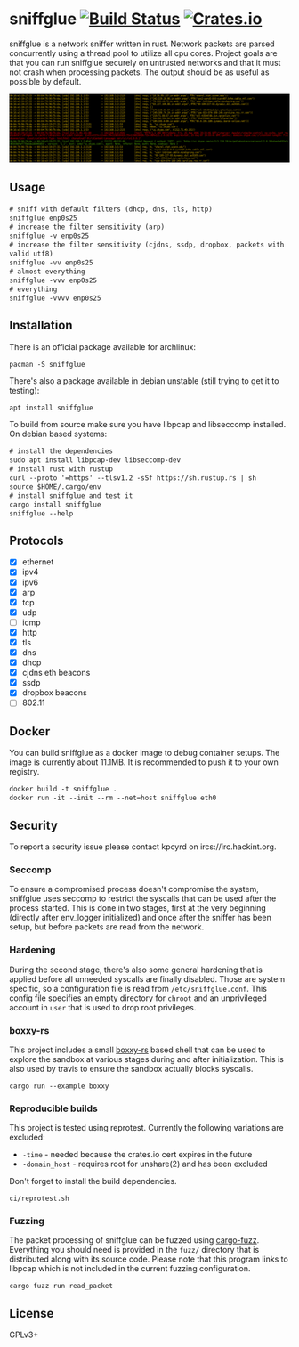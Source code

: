 # sniffglue [![Build Status][travis-img]][travis] [![Crates.io][crates-img]][crates]

[travis-img]:   https://travis-ci.org/kpcyrd/sniffglue.svg?branch=master
[travis]:       https://travis-ci.org/kpcyrd/sniffglue
[crates-img]:   https://img.shields.io/crates/v/sniffglue.svg
[crates]:       https://crates.io/crates/sniffglue

sniffglue is a network sniffer written in rust. Network packets are parsed concurrently
using a thread pool to utilize all cpu cores. Project goals are that you can
run sniffglue securely on untrusted networks and that it must not crash
when processing packets. The output should be as useful as possible by default.

![screenshot](docs/screenshot.png)

## Usage

    # sniff with default filters (dhcp, dns, tls, http)
    sniffglue enp0s25
    # increase the filter sensitivity (arp)
    sniffglue -v enp0s25
    # increase the filter sensitivity (cjdns, ssdp, dropbox, packets with valid utf8)
    sniffglue -vv enp0s25
    # almost everything
    sniffglue -vvv enp0s25
    # everything
    sniffglue -vvvv enp0s25

## Installation

There is an official package available for archlinux:

    pacman -S sniffglue

There's also a package available in debian unstable (still trying to get it to testing):

    apt install sniffglue

To build from source make sure you have libpcap and libseccomp installed. On
debian based systems:

    # install the dependencies
    sudo apt install libpcap-dev libseccomp-dev
    # install rust with rustup
    curl --proto '=https' --tlsv1.2 -sSf https://sh.rustup.rs | sh
    source $HOME/.cargo/env
    # install sniffglue and test it
    cargo install sniffglue
    sniffglue --help

## Protocols

- [X] ethernet
- [X] ipv4
- [X] ipv6
- [X] arp
- [X] tcp
- [X] udp
- [ ] icmp
- [X] http
- [X] tls
- [X] dns
- [X] dhcp
- [X] cjdns eth beacons
- [X] ssdp
- [X] dropbox beacons
- [ ] 802.11

## Docker

You can build sniffglue as a docker image to debug container setups. The image
is currently about 11.1MB. It is recommended to push it to your own registry.

    docker build -t sniffglue .
    docker run -it --init --rm --net=host sniffglue eth0

## Security

To report a security issue please contact kpcyrd on ircs://irc.hackint.org.

### Seccomp

To ensure a compromised process doesn't compromise the system, sniffglue uses
seccomp to restrict the syscalls that can be used after the process started.
This is done in two stages, first at the very beginning (directly after
env\_logger initialized) and once after the sniffer has been setup, but before
packets are read from the network.

### Hardening

During the second stage, there's also some general hardening that is applied
before all unneeded syscalls are finally disabled. Those are system specific,
so a configuration file is read from `/etc/sniffglue.conf`. This config
file specifies an empty directory for `chroot` and an unprivileged account
in `user` that is used to drop root privileges.

### boxxy-rs

This project includes a small [boxxy-rs] based shell that can be used to
explore the sandbox at various stages during and after initialization. This is
also used by travis to ensure the sandbox actually blocks syscalls.

    cargo run --example boxxy

[boxxy-rs]: https://github.com/kpcyrd/boxxy-rs

### Reproducible builds

This project is tested using reprotest. Currently the following variations are
excluded:

- `-time` - needed because the crates.io cert expires in the future
- `-domain_host` - requires root for unshare(2) and has been excluded

Don't forget to install the build dependencies.

    ci/reprotest.sh

### Fuzzing

The packet processing of sniffglue can be fuzzed using [cargo-fuzz].
Everything you should need is provided in the `fuzz/` directory that is
distributed along with its source code. Please note that this program links
to libpcap which is not included in the current fuzzing configuration.

    cargo fuzz run read_packet

[cargo-fuzz]: https://github.com/rust-fuzz/cargo-fuzz

## License

GPLv3+
